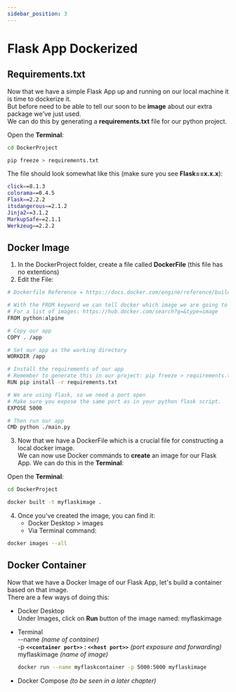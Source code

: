 ```yaml
---
sidebar_position: 3
---
```


# Flask App Dockerized

## Requirements.txt

Now that we have a simple Flask App up and running on our local machine it is time to dockerize it. <br />
But before need to be able to tell our soon to be **image** about our extra package we've just used. <br />
We can do this by generating a **requirements.txt** file for our python project. <br />

Open the **Terminal**: 
```bash title="Go to our project directory"
cd DockerProject
```

```bash title="Generate requirements.txt"
pip freeze > requirements.txt
```

The file should look somewhat like this (make sure you see **Flask==x.x.x**):

```bash
click==8.1.3
colorama==0.4.5
Flask==2.2.2
itsdangerous==2.1.2
Jinja2==3.1.2
MarkupSafe==2.1.1
Werkzeug==2.2.2
```


## Docker Image

1. In the DockerProject folder, create a file called **DockerFile** (this file has no extentions)
2. Edit the File:

```bash
# Dockerfile Reference = https://docs.docker.com/engine/reference/builder/

# With the FROM keyword we can tell docker which image we are going to use.
# For a list of images: https://hub.docker.com/search?q=&type=image
FROM python:alpine

# Copy our app
COPY . /app

# Set our app as the working directory
WORKDIR /app

# Install the requirements of our app
# Remember to generate this in our project: pip freeze > requirements.txt
RUN pip install -r requirements.txt

# We are using flask, so we need a port open
# Make sure you expose the same port as in your python flask script.
EXPOSE 5000

# Then run our app
CMD python ./main.py
```

3. Now that we have a DockerFile which is a crucial file for constructing a local docker image. <br />
We can now use Docker commands to **create** an image for our Flask App.
We can do this in the **Terminal**:

Open the **Terminal**: 
```bash title="Go to our project directory (if necessary)"
cd DockerProject
```

```bash title="building the image"
docker built -t myflaskimage .
```

4. Once you've created the image, you can find it:
   - Docker Desktop > images
   - Via Terminal command:
  ```bash title="show docker images"
  docker images --all
  ```

## Docker Container

Now that we have a Docker Image of our Flask App, let's build a container based on that image. <br />
There are a few ways of doing this:
- Docker Desktop <br />
  Under Images, click on **Run** button of the image named: myflaskimage <br />

- Terminal<br />
  --name *(name of container)* <br />
  -p **`<<container port>>` : `<<host port>>`** *(port exposure and forwarding)* <br />
  myflaskimage *(name of image)*

  ```bash
  docker run --name myflaskcontainer -p 5000:5000 myflaskimage
  ```
- Docker Compose *(to be seen in a later chapter)*
